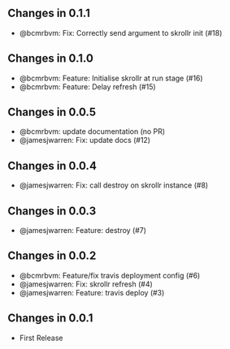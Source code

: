 ## Changes in 0.1.1

 * @bcmrbvm: Fix: Correctly send argument to skrollr init  (#18)

## Changes in 0.1.0

 * @bcmrbvm: Feature: Initialise skrollr at run stage (#16)
 * @bcmrbvm: Feature: Delay refresh (#15)

## Changes in 0.0.5

 * @bcmrbvm: update documentation (no PR)
 * @jamesjwarren: Fix: update docs (#12)

## Changes in 0.0.4

 * @jamesjwarren: Fix: call destroy on skrollr instance (#8)

## Changes in 0.0.3

 * @jamesjwarren: Feature: destroy (#7)

## Changes in 0.0.2

 * @bcmrbvm: Feature/fix travis deployment config (#6)
 * @jamesjwarren: Fix: skrollr refresh (#4)
 * @jamesjwarren: Feature: travis deploy (#3)

## Changes in 0.0.1

 * First Release


